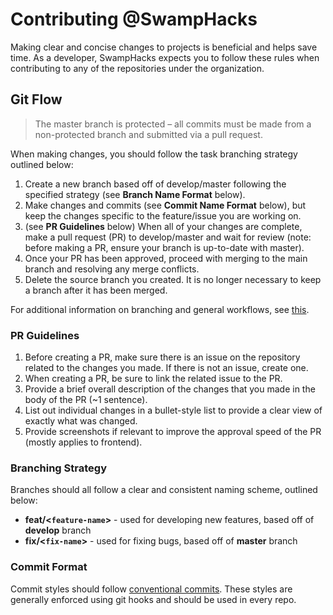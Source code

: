 # Contributing @SwampHacks
Making clear and concise changes to projects is beneficial and helps save time. As a developer, SwampHacks expects you to follow these rules when contributing to any of the repositories under the organization. 

## Git Flow

> The master branch is protected – all commits must be made from a non-protected branch and submitted via a pull request.

When making changes, you should follow the task branching strategy outlined below:

1. Create a new branch based off of develop/master following the specified strategy (see **Branch Name Format** below).
2. Make changes and commits (see **Commit Name Format** below), but keep the changes specific to the feature/issue you are working on.
3. (see **PR Guidelines** below) When all of your changes are complete, make a pull request (PR) to develop/master and wait for review (note: before making a PR, ensure your branch is up-to-date with master).
4. Once your PR has been approved, proceed with merging to the main branch and resolving any merge conflicts.
5. Delete the source branch you created. It is no longer necessary to keep a branch after it has been merged.

For additional information on branching and general workflows, see [this](https://guides.github.com/introduction/flow/).

### PR Guidelines

1. Before creating a PR, make sure there is an issue on the repository related to the changes you made. If there is not an issue, create one.
2. When creating a PR, be sure to link the related issue to the PR.
3. Provide a brief overall description of the changes that you made in the body of the PR (~1 sentence). 
4. List out individual changes in a bullet-style list to provide a clear view of exactly what was changed.
5. Provide screenshots if relevant to improve the approval speed of the PR (mostly applies to frontend). 

### Branching Strategy
Branches should all follow a clear and consistent naming scheme, outlined below:

- **feat/<`feature-name`>** - used for developing new features, based off of **develop** branch
- **fix/<`fix-name`>** - used for fixing bugs, based off of **master** branch

### Commit Format
Commit styles should follow [conventional commits](https://www.conventionalcommits.org/en/v1.0.0/). These styles are generally enforced using git hooks and should be used in every repo.
